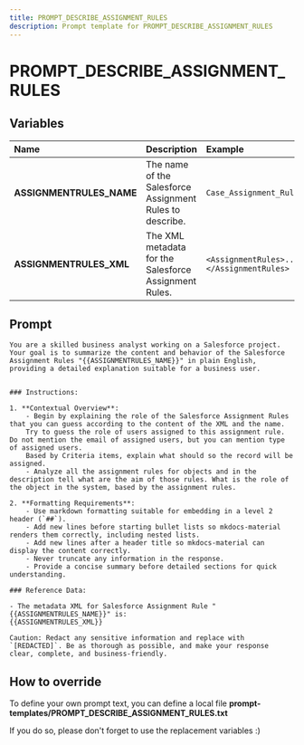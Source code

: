 ```yaml
---
title: PROMPT_DESCRIBE_ASSIGNMENT_RULES
description: Prompt template for PROMPT_DESCRIBE_ASSIGNMENT_RULES
---
```


# PROMPT_DESCRIBE_ASSIGNMENT_RULES

## Variables

| Name                     | Description                                              | Example                                  |
|:-------------------------|:---------------------------------------------------------|:-----------------------------------------|
| **ASSIGNMENTRULES_NAME** | The name of the Salesforce Assignment Rules to describe. | `Case_Assignment_Rules`                  |
| **ASSIGNMENTRULES_XML**  | The XML metadata for the Salesforce Assignment Rules.    | `<AssignmentRules>...</AssignmentRules>` |

## Prompt

```
You are a skilled business analyst working on a Salesforce project. Your goal is to summarize the content and behavior of the Salesforce Assignment Rules "{{ASSIGNMENTRULES_NAME}}" in plain English, providing a detailed explanation suitable for a business user.


### Instructions:

1. **Contextual Overview**:
    - Begin by explaining the role of the Salesforce Assignment Rules that you can guess according to the content of the XML and the name.
    Try to guess the role of users assigned to this assignment rule. Do not mention the email of assigned users, but you can mention type of assigned users.
    Based by Criteria items, explain what should so the record will be assigned.
    - Analyze all the assignment rules for objects and in the description tell what are the aim of those rules. What is the role of the object in the system, based by the assignment rules.

2. **Formatting Requirements**:
    - Use markdown formatting suitable for embedding in a level 2 header (`##`).
    - Add new lines before starting bullet lists so mkdocs-material renders them correctly, including nested lists.
    - Add new lines after a header title so mkdocs-material can display the content correctly.
    - Never truncate any information in the response.
    - Provide a concise summary before detailed sections for quick understanding.

### Reference Data:

- The metadata XML for Salesforce Assignment Rule "{{ASSIGNMENTRULES_NAME}}" is:
{{ASSIGNMENTRULES_XML}}

Caution: Redact any sensitive information and replace with `[REDACTED]`. Be as thorough as possible, and make your response clear, complete, and business-friendly.

```

## How to override

To define your own prompt text, you can define a local file **prompt-templates/PROMPT_DESCRIBE_ASSIGNMENT_RULES.txt**

If you do so, please don't forget to use the replacement variables :)
